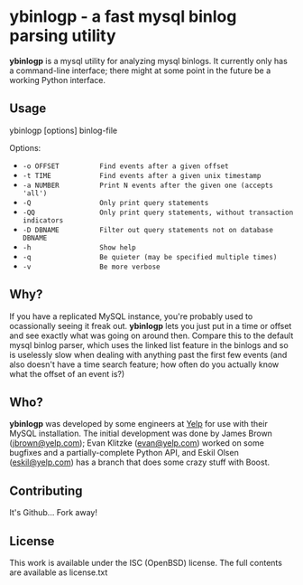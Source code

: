ybinlogp - a fast mysql binlog parsing utility
==============================================
**ybinlogp** is a mysql utility for analyzing mysql binlogs. It currently
only has a command-line interface; there might at some point in the future
be a working Python interface.

Usage
-----
ybinlogp [options] binlog-file

Options:

 *  `-o OFFSET          Find events after a given offset`
 *  `-t TIME            Find events after a given unix timestamp`
 *  `-a NUMBER          Print N events after the given one (accepts 'all')`
 *  `-Q                 Only print query statements`
 *  `-QQ                Only print query statements, without transaction indicators`
 *  `-D DBNAME          Filter out query statements not on database DBNAME`
 *  `-h                 Show help`
 *  `-q                 Be quieter (may be specified multiple times)`
 *  `-v                 Be more verbose`


Why?
----
If you have a replicated MySQL instance, you're probably used to ocassionally seeing
it freak out. **ybinlogp** lets you just put in a time or offset and see exactly what
was going on around then. Compare this to the default mysql binlog parser, which uses
the linked list feature in the binlogs and so is uselessly slow when dealing with anything
past the first few events (and also doesn't have a time search feature; how often do
you actually know what the offset of an event is?)

Who?
----
**ybinlogp** was developed by some engineers at [Yelp](http://www.yelp.com) for use
with their MySQL installation. The initial development was done by James Brown (<jbrown@yelp.com>);
Evan Klitzke (<evan@yelp.com>) worked on some bugfixes and a partially-complete Python API, and
Eskil Olsen (<eskil@yelp.com>) has a branch that does some crazy stuff with Boost.

Contributing
-----------
It's Github... Fork away!

License
-------
This work is available under the ISC (OpenBSD) license. The full contents are available
as license.txt

